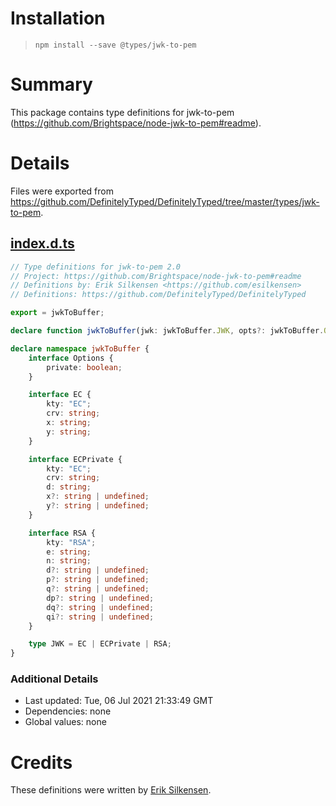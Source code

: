 # Installation
> `npm install --save @types/jwk-to-pem`

# Summary
This package contains type definitions for jwk-to-pem (https://github.com/Brightspace/node-jwk-to-pem#readme).

# Details
Files were exported from https://github.com/DefinitelyTyped/DefinitelyTyped/tree/master/types/jwk-to-pem.
## [index.d.ts](https://github.com/DefinitelyTyped/DefinitelyTyped/tree/master/types/jwk-to-pem/index.d.ts)
````ts
// Type definitions for jwk-to-pem 2.0
// Project: https://github.com/Brightspace/node-jwk-to-pem#readme
// Definitions by: Erik Silkensen <https://github.com/esilkensen>
// Definitions: https://github.com/DefinitelyTyped/DefinitelyTyped

export = jwkToBuffer;

declare function jwkToBuffer(jwk: jwkToBuffer.JWK, opts?: jwkToBuffer.Options): string;

declare namespace jwkToBuffer {
    interface Options {
        private: boolean;
    }

    interface EC {
        kty: "EC";
        crv: string;
        x: string;
        y: string;
    }

    interface ECPrivate {
        kty: "EC";
        crv: string;
        d: string;
        x?: string | undefined;
        y?: string | undefined;
    }

    interface RSA {
        kty: "RSA";
        e: string;
        n: string;
        d?: string | undefined;
        p?: string | undefined;
        q?: string | undefined;
        dp?: string | undefined;
        dq?: string | undefined;
        qi?: string | undefined;
    }

    type JWK = EC | ECPrivate | RSA;
}

````

### Additional Details
 * Last updated: Tue, 06 Jul 2021 21:33:49 GMT
 * Dependencies: none
 * Global values: none

# Credits
These definitions were written by [Erik Silkensen](https://github.com/esilkensen).
